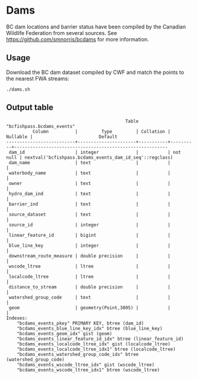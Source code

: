 # Dams

BC dam locations and barrier status have been compiled by the Canadian Wildlife Federation from several sources.
See https://github.com/smnorris/bcdams for more information.

## Usage

Download the BC dam dataset compiled by CWF and match the points to the nearest FWA streams:

    ./dams.sh

## Output table

                                                 Table "bcfishpass.bcdams_events"
              Column          |         Type         | Collation | Nullable |                         Default
    --------------------------+----------------------+-----------+----------+----------------------------------------------------------
     dam_id                   | integer              |           | not null | nextval('bcfishpass.bcdams_events_dam_id_seq'::regclass)
     dam_name                 | text                 |           |          |
     waterbody_name           | text                 |           |          |
     owner                    | text                 |           |          |
     hydro_dam_ind            | text                 |           |          |
     barrier_ind              | text                 |           |          |
     source_dataset           | text                 |           |          |
     source_id                | integer              |           |          |
     linear_feature_id        | bigint               |           |          |
     blue_line_key            | integer              |           |          |
     downstream_route_measure | double precision     |           |          |
     wscode_ltree             | ltree                |           |          |
     localcode_ltree          | ltree                |           |          |
     distance_to_stream       | double precision     |           |          |
     watershed_group_code     | text                 |           |          |
     geom                     | geometry(Point,3005) |           |          |
    Indexes:
        "bcdams_events_pkey" PRIMARY KEY, btree (dam_id)
        "bcdams_events_blue_line_key_idx" btree (blue_line_key)
        "bcdams_events_geom_idx" gist (geom)
        "bcdams_events_linear_feature_id_idx" btree (linear_feature_id)
        "bcdams_events_localcode_ltree_idx" gist (localcode_ltree)
        "bcdams_events_localcode_ltree_idx1" btree (localcode_ltree)
        "bcdams_events_watershed_group_code_idx" btree (watershed_group_code)
        "bcdams_events_wscode_ltree_idx" gist (wscode_ltree)
        "bcdams_events_wscode_ltree_idx1" btree (wscode_ltree)